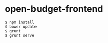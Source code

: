 open-budget-frontend
====================

    $ npm install
    $ bower update
    $ grunt
    $ grunt serve
 
